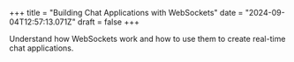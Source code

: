 +++
title = "Building Chat Applications with WebSockets"
date = "2024-09-04T12:57:13.071Z"
draft = false
+++

Understand how WebSockets work and how to use them to create real-time chat applications.
        